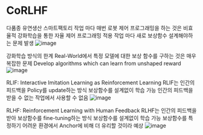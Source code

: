 # CoRLHF
다품종 유연생산 스마트팩토리
작업 마다 매번 로봇 제어 프로그래밍을 하는 것은 비효율적
강화학습을 통한 자율 제어 프로그래밍 적용
작업 마다 새로 보상함수 설계해야하는 문제 발생
![image](https://github.com/eunjuyummy/CoRLHF/assets/101487529/0f7f2443-5853-4b42-9aad-6f1c55243319)

강화학습 방식의 한계 
Real-World에서 특정 모델에 대한 보상 함수를 구하는 것은 매우 복잡한 문제
Develop algorithms which can learn from unshaped reward
![image](https://github.com/eunjuyummy/CoRLHF/assets/101487529/83f6868c-3d2b-4020-a8e8-58fdd55f8f1a)

RLIF: Interactive Imitation Learning as Reinforcement Learning
RLIF는 인간의 피드백을 Policy를 update하는 방식
보상함수를 설계없이 학습 가능 
인간의 피드백을 받을 수 없는 작업에서 사용할 수 없음
![image](https://github.com/eunjuyummy/CoRLHF/assets/101487529/89a73941-f0f5-4121-a616-c91edb33900a)

RLHF: Reinforcement Learning with Human Feedback
RLHF는 인간의 피드백을 받아 보상함수를 fine-tuning하는 방식
보상함수를 설계없이 학습 가능 
보상함수를 특정하기 어려운 환경에서 Anchor에 비해 더 유리할 것이라 예상
![image](https://github.com/eunjuyummy/CoRLHF/assets/101487529/562e8e3e-1bb6-41f2-9d7b-d9cffaaef2bc)
